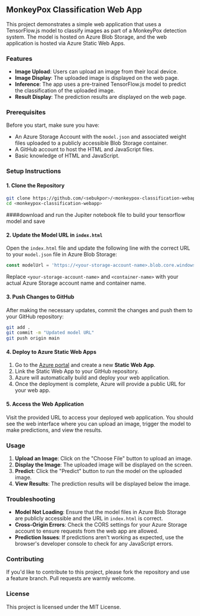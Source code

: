## MonkeyPox Classification Web App

This project demonstrates a simple web application that uses a TensorFlow.js model to classify images as part of a MonkeyPox detection system. The model is hosted on Azure Blob Storage, and the web application is hosted via Azure Static Web Apps.

### Features

- **Image Upload**: Users can upload an image from their local device.
- **Image Display**: The uploaded image is displayed on the web page.
- **Inference**: The app uses a pre-trained TensorFlow.js model to predict the classification of the uploaded image.
- **Result Display**: The prediction results are displayed on the web page.

### Prerequisites

Before you start, make sure you have:

- An Azure Storage Account with the `model.json` and associated weight files uploaded to a publicly accessible Blob Storage container.
- A GitHub account to host the HTML and JavaScript files.
- Basic knowledge of HTML and JavaScript.

### Setup Instructions

#### 1. Clone the Repository

```bash
git clone https://github.com/<sebukpor>/<monkeypox-classification-webapp>.git
cd <monkeypox-classification-webapp>
```
####download and run the Jupiter notebook file to build your tensorflow model and save
#### 2. Update the Model URL in `index.html`

Open the `index.html` file and update the following line with the correct URL to your `model.json` file in Azure Blob Storage:

```javascript
const modelUrl = 'https://<your-storage-account-name>.blob.core.windows.net/<container-name>/model.json';
```

Replace `<your-storage-account-name>` and `<container-name>` with your actual Azure Storage account name and container name.

#### 3. Push Changes to GitHub

After making the necessary updates, commit the changes and push them to your GitHub repository:

```bash
git add .
git commit -m "Updated model URL"
git push origin main
```

#### 4. Deploy to Azure Static Web Apps

1. Go to the [Azure portal](https://portal.azure.com/) and create a new **Static Web App**.
2. Link the Static Web App to your GitHub repository.
3. Azure will automatically build and deploy your web application.
4. Once the deployment is complete, Azure will provide a public URL for your web app.

#### 5. Access the Web Application

Visit the provided URL to access your deployed web application. You should see the web interface where you can upload an image, trigger the model to make predictions, and view the results.

### Usage

1. **Upload an Image**: Click on the "Choose File" button to upload an image.
2. **Display the Image**: The uploaded image will be displayed on the screen.
3. **Predict**: Click the "Predict" button to run the model on the uploaded image.
4. **View Results**: The prediction results will be displayed below the image.

### Troubleshooting

- **Model Not Loading**: Ensure that the model files in Azure Blob Storage are publicly accessible and the URL in `index.html` is correct.
- **Cross-Origin Errors**: Check the CORS settings for your Azure Storage account to ensure requests from the web app are allowed.
- **Prediction Issues**: If predictions aren't working as expected, use the browser's developer console to check for any JavaScript errors.

### Contributing

If you'd like to contribute to this project, please fork the repository and use a feature branch. Pull requests are warmly welcome.

### License

This project is licensed under the MIT License.
